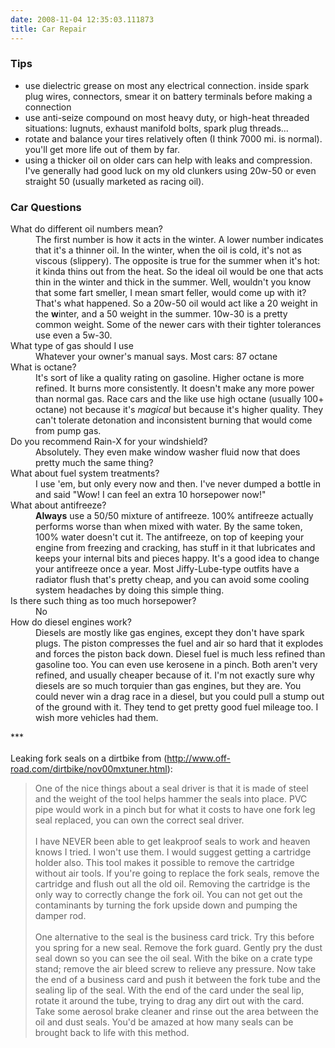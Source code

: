 ```yaml
---
date: 2008-11-04 12:35:03.111873
title: Car Repair
---
```

<div class="google">
		<script type="text/javascript">
				<!--
				google_ad_client = "pub-9671662461133942";
				//120x600, created 11/22/07
				google_ad_slot = "2531976014";
				google_ad_width = 120;
				google_ad_height = 600;
				//-->
		</script>
		<script type="text/javascript" src="http://pagead2.googlesyndication.com/pagead/show_ads.js"></script>
</div>      
<div id="pagecontent">
        <h3>Tips</h3>
        <ul>
          <li>use dielectric grease on most any electrical connection. inside
spark plug wires, connectors, smear it on battery terminals before
making a connection</li>
          <li>use anti-seize compound on most heavy duty, or high-heat threaded
situations: lugnuts, exhaust manifold bolts, spark plug threads...</li>
          <li>rotate and balance your tires relatively often (I think 7000 mi. is normal). you'll get more life out of them by far.</li>
          <li>using a thicker oil on older cars can help with leaks and
compression. I've generally had good luck on my old clunkers using
20w-50 or even straight 50 (usually marketed as racing oil).</li>
        </ul>
        <h3>Car Questions</h3>
        <dl>
          <dt>What do different oil numbers mean?</dt>
          <dd>The first number is how it acts in the winter. A lower number
indicates that it's a thinner oil. In the winter, when the oil is cold,
it's not as viscous (slippery). The opposite is true for the summer
when it's hot: it kinda thins out from the heat. So the ideal oil would
be one that acts thin in the winter and thick in the summer. Well,
wouldn't you know that some fart smeller, I mean smart feller, would
come up with it? That's what happened. So a 20w-50 oil would act like a
20 weight in the <b>w</b>inter, and a 50 weight in the summer. 10w-30
is a pretty common weight. Some of the newer cars with their tighter
tolerances use even a 5w-30.</dd>
          <dt>What type of gas should I use</dt>
          <dd>Whatever your owner's manual says. Most cars: 87 octane</dd>
          <dt>What is octane?</dt>
          <dd>It's sort of like a quality rating on gasoline. Higher octane is
more refined. It burns more consistently. It doesn't make any more
power than normal gas. Race cars and the like use high octane (usually
100+ octane) not because it's <i>magical</i> but because it's higher quality. They can't tolerate detonation and inconsistent burning that would come from pump gas. <br /></dd>
          <dt>Do you recommend Rain-X for your windshield?</dt>
          <dd>Absolutely. They even make window washer fluid now that does pretty much the same thing?<br /></dd>
          <dt>What about fuel system treatments?</dt>
          <dd>I use 'em, but only every now and then. I've never dumped a bottle in and said "Wow! I can feel an extra 10 horsepower now!"<br /></dd>
          <dt>What about antifreeze?</dt>
          <dd>
            <b>Always</b> use a 50/50 mixture of antifreeze. 100% antifreeze
actually performs worse than when mixed with water. By the same token,
100% water doesn't cut it. The antifreeze, on top of keeping your
engine from freezing and cracking, has stuff in it that lubricates and
keeps your internal bits and pieces happy. It's a good idea to change
your antifreeze once a year. Most Jiffy-Lube-type outfits have a
radiator flush that's pretty cheap, and you can avoid some cooling
system headaches by doing this simple thing.</dd>
          <dt>Is there such thing as too much horsepower?</dt>
          <dd>No</dd>
          <dt>How do diesel engines work?</dt>
          <dd>Diesels are mostly like gas engines, except they don't have spark
plugs. The piston compresses the fuel and air so hard that it explodes
and forces the piston back down. Diesel fuel is much less refined than
gasoline too. You can even use kerosene in a pinch. Both aren't very
refined, and usually cheaper because of it. I'm not exactly sure why
diesels are so much torquier than gas engines, but they are. You could
never win a drag race in a diesel, but you could pull a stump out of
the ground with it. They tend to get pretty good fuel mileage too. I
wish more vehicles had them.</dd>
        </dl>***<br /><br />Leaking fork seals on a dirtbike from (<a href="http://www.off-road.com/dirtbike/nov00mxtuner.html">http://www.off-road.com/dirtbike/nov00mxtuner.html</a>): <br /><blockquote>One
of the nice things about a seal driver is that it is made of steel and
the weight of the tool helps hammer the seals into place. PVC pipe
would work in a pinch but for what it costs to have one fork leg seal
replaced, you can own the correct seal driver.<br /><br />I have NEVER been
able to get leakproof seals to work and heaven knows I tried. I won't
use them. I would suggest getting a cartridge holder also. This tool
makes it possible to remove the cartridge without air tools. If you're
going to replace the fork seals, remove the cartridge and flush out all
the old oil. Removing the cartridge is the only way to correctly change
the fork oil. You can not get out the contaminants by turning the fork
upside down and pumping the damper rod.<br /><br />One alternative to the
seal is the business card trick. Try this before you spring for a new
seal. Remove the fork guard. Gently pry the dust seal down so you can
see the oil seal. With the bike on a crate type stand; remove the air
bleed screw to relieve any pressure. Now take the end of a business
card and push it between the fork tube and the sealing lip of the seal.
With the end of the card under the seal lip, rotate it around the tube,
trying to drag any dirt out with the card. Take some aerosol brake
cleaner and rinse out the area between the oil and dust seals. You'd be
amazed at how many seals can be brought back to life with this method.<br /></blockquote></div>